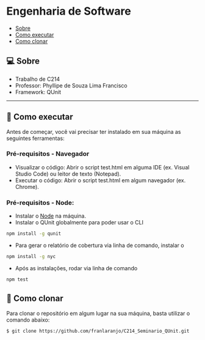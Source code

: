 # Engenharia de Software

- [Sobre](#-sobre)
- [Como executar](#-como-executar)
- [Como clonar](#-como-clonar)

## 💻 Sobre

- Trabalho de C214
- Professor: Phyllipe de Souza Lima Francisco
- Framework: QUnit

---

## 🚀 Como executar
Antes de começar, você vai precisar ter instalado em sua máquina as seguintes ferramentas:
### Pré-requisitos - Navegador

- Visualizar o código: Abrir o script test.html em alguma IDE (ex. Visual Studio Code) ou leitor de texto (Notepad).
- Executar o código: Abrir o script test.html em algum navegador (ex. Chrome).

### Pré-requisitos - Node:
- Instalar o [Node](https://nodejs.org/en/download/) na máquina.
- Instalar o QUnit globalmente para poder usar o CLI
```bash
npm install -g qunit
``` 
- Para gerar o relatório de cobertura via linha de comando, instalar o  
```bash
npm install -g nyc
``` 
- Após as instalações, rodar via linha de comando
```bash
npm test
``` 

## 🚀 Como clonar

Para clonar o repositório em algum lugar na sua máquina, basta utilizar o comando abaixo:
```bash
$ git clone https://github.com/franlaranjo/C214_Seminario_QUnit.git
```
